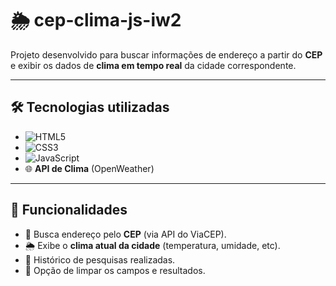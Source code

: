 # 🌦️ cep-clima-js-iw2

Projeto desenvolvido para buscar informações de endereço a partir do **CEP** e exibir os dados de **clima em tempo real** da cidade correspondente.

---

## 🛠️ Tecnologias utilizadas

- ![HTML5](https://img.shields.io/badge/HTML5-E34F26?style=for-the-badge&logo=html5&logoColor=white)  
- ![CSS3](https://img.shields.io/badge/CSS3-1572B6?style=for-the-badge&logo=css3&logoColor=white)  
- ![JavaScript](https://img.shields.io/badge/JavaScript-F7DF1E?style=for-the-badge&logo=javascript&logoColor=black)  
- 🌐 **API de Clima** (OpenWeather)  

---

## 🚀 Funcionalidades

- 🔎 Busca endereço pelo **CEP** (via API do ViaCEP).  
- 🌦️ Exibe o **clima atual da cidade** (temperatura, umidade, etc).  
- 📝 Histórico de pesquisas realizadas.  
- 🧹 Opção de limpar os campos e resultados.  


